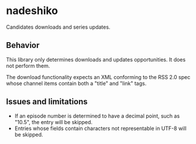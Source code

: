 # nadeshiko

Candidates downloads and series updates.

## Behavior

This library only determines downloads and updates opportunities. It does not perform them.

The download functionality expects an XML conforming to the RSS 2.0 spec whose channel items contain both a "title" and "link" tags.

## Issues and limitations

* If an episode number is determined to have a decimal point, such as "10.5", the entry will be skipped.
* Entries whose fields contain characters not representable in UTF-8 will be skipped.
